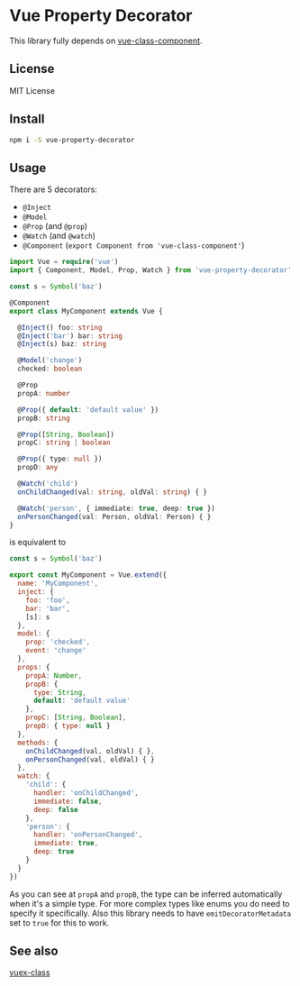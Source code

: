 # Vue Property Decorator

This library fully depends on [vue-class-component](https://github.com/vuejs/vue-class-component).

## License

MIT License

## Install

```bash
npm i -S vue-property-decorator
```

## Usage

There are 5 decorators:

* `@Inject`
* `@Model`
* `@Prop` (and `@prop`)
* `@Watch` (and `@watch`)
* `@Component` (`export Component from 'vue-class-component'`)

```typescript
import Vue = require('vue')
import { Component, Model, Prop, Watch } from 'vue-property-decorator'

const s = Symbol('baz')

@Component
export class MyComponent extends Vue {

  @Inject() foo: string
  @Inject('bar') bar: string
  @Inject(s) baz: string

  @Model('change')
  checked: boolean

  @Prop
  propA: number

  @Prop({ default: 'default value' })
  propB: string

  @Prop([String, Boolean])
  propC: string | boolean

  @Prop({ type: null })
  propD: any

  @Watch('child')
  onChildChanged(val: string, oldVal: string) { }

  @Watch('person', { immediate: true, deep: true })
  onPersonChanged(val: Person, oldVal: Person) { }
}

```

is equivalent to

```js
const s = Symbol('baz')

export const MyComponent = Vue.extend({
  name: 'MyComponent',
  inject: {
    foo: 'foo',
    bar: 'bar',
    [s]: s
  },
  model: {
    prop: 'checked',
    event: 'change'
  },
  props: {
    propA: Number,
    propB: {
      type: String,
      default: 'default value'
    },
    propC: [String, Boolean],
    propD: { type: null }
  },
  methods: {
    onChildChanged(val, oldVal) { },
    onPersonChanged(val, oldVal) { }
  },
  watch: {
    'child': {
      handler: 'onChildChanged',
      immediate: false,
      deep: false
    },
    'person': {
      handler: 'onPersonChanged',
      immediate: true,
      deep: true
    }
  }
})
```

As you can see at `propA` and `propB`, the type can be inferred automatically when it's a simple type. For more complex types like enums you do need to specify it specifically.
Also this library needs to have `emitDecoratorMetadata` set to `true` for this to work.

## See also

[vuex-class](https://github.com/ktsn/vuex-class/)
